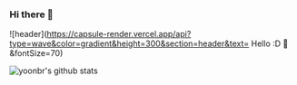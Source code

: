 ### Hi there 👋

![header](https://capsule-render.vercel.app/api?type=wave&color=gradient&height=300&section=header&text= Hello :D 👋&fontSize=70)

![yoonbr's github stats](https://github-readme-stats.vercel.app/api?username=yoonbr&show_icons=true&theme=buefy)

